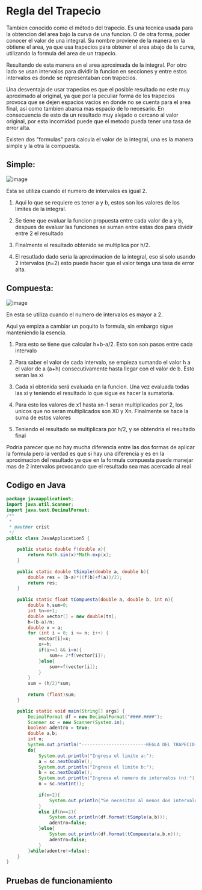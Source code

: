 # Regla del Trapecio
Tambien conocido como el método del trapecio. Es una tecnica usada para la obtencion del area bajo la curva de una funcion.
O de otra forma, poder conocer el valor de una integral. 
Su nombre proviene de la manera en la obtiene el area, ya que usa trapecios para obtener el area abajo de la curva, utilizando la formula del area de un trapecio.


Resultando de esta manera en el area aproximada de la integral. Por otro lado se usan intervalos para dividir la funcion en secciones y entre estos intervalos es donde se representaban con trapecios.


Una desventaja de usar trapecios es que el posible resultado no este muy aproximado al original, ya que por la peculiar forma de los trapecios provoca que se dejen espacios vacios en donde no se cuenta para el area final, asi como tambien abarca mas espacio de lo necesario. En consecuencia de esto da un resultado muy alejado o cercano al valor original, por esta incomidad puede que el metodo pueda tener una tasa de error alta.

Existen dos "formulas" para calcula el valor de la integral, una es la manera simple y la otra la compuesta.

## Simple:

![image](https://github.com/CristianCHsx/Metodos-Numericos/assets/162630564/1aff443b-71ba-4005-a885-dd2b22fe310d)

Esta se utiliza cuando el numero de intervalos es igual 2.

1. Aqui lo que se requiere es tener a y b, estos son los valores de los limites de la integral.

2. Se tiene que evaluar la funcion propuesta entre cada valor de a y b, despues de evaluar las funciones se suman entre estas dos para dividir entre 2 el resultado

3. Finalmente el resultado obtenido se multiplica por h/2.

4. El resutlado dado seria la aproximacion de la integral, eso si solo usando 2 intervalos (n=2) esto puede hacer que el valor tenga una tasa de error alta.
## Compuesta:

![image](https://github.com/CristianCHsx/Metodos-Numericos/assets/162630564/4e349b3b-6b30-405e-a010-a3d01c7293a2)

En esta se utiliza cuando el numero de intervalos es mayor a 2.

Aqui ya empiza a cambiar un poquito la formula, sin embargo sigue manteniendo la esencia.

1. Para esto se tiene que calcular h=b-a/2. Esto son son pasos entre cada intervalo

2. Para saber el valor de cada intervalo, se empieza sumando el valor h a el valor de a (a+h) consecutivamente hasta llegar con el valor de b. Esto seran las xi

3. Cada xi obtenida será evaluada en la funcion. Una vez evaluada todas las xi y teniendo el resultado lo que sigue es hacer la sumatoria.

4. Para esto los valores de x1 hasta xn-1 seran multiplicados por 2, los unicos que no seran multiplicados son X0 y Xn. Finalmente se hace la suma de estos valores

5. Teniendo el resultado se multiplicara por h/2, y se obtendria el resultado final

Podria parecer que no hay mucha diferencia entre las dos formas de aplicar la formula pero la verdad es que si hay una diferencia y es en la aproximacion del resultado ya que en la formula compuesta puede manejar mas de 2 intervalos provocando que el resultado sea mas acercado al real


## Codigo en Java

```java
package javaapplication5;
import java.util.Scanner;
import java.text.DecimalFormat;
/**
 *
 * @author crist
 */
public class JavaApplication5 {
    
    public static double f(double x){
        return Math.sin(x)*Math.exp(x);
    }
    
    public static double tSimple(double a, double b){
        double res = (b-a)*((f(b)+f(a))/2);
        return res;
    }
    
    public static float tCompuesta(double a, double b, int n){
        double h,sum=0;
        int tn=n+1;
        double vector[] = new double[tn];
        h=(b-a)/n;
        double x = a;
        for (int i = 0; i <= n; i++) {
            vector[i]=x;
            x+=h;
            if(i>=1 && i<n){
                sum+= 2*f(vector[i]);
            }else{
                sum+=f(vector[i]);
            }
        }
        sum = (h/2)*sum;
     
        return (float)sum;
    }

    public static void main(String[] args) {
        DecimalFormat df = new DecimalFormat("####.####");
        Scanner sc = new Scanner(System.in);
        boolean adentro = true;
        double a,b;
        int n;
        System.out.println("------------------------REGLA DEL TRAPECIO------------------------");
        do{
            System.out.println("Ingresa el limite a:");
            a = sc.nextDouble();
            System.out.println("Ingresa el limite b:");
            b = sc.nextDouble();
            System.out.println("Ingresa el numero de intervalos (n):");
            n = sc.nextInt();
            
            if(n<2){
                System.out.println("Se necesitan al menos dos intervalos para continuar\n");
            }
            else if(n==2){
                System.out.println(df.format(tSimple(a,b)));
                adentro=false;
            }else{
                System.out.println(df.format(tCompuesta(a,b,n)));
                adentro=false;
            } 
        }while(adentro!=false);
    }
}

```
## Pruebas de funcionamiento

